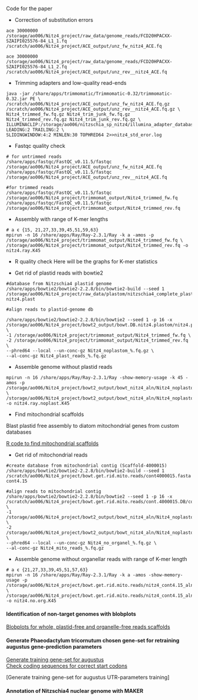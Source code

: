 Code for the paper



- Correction of substitution errors


```
ace 30000000 /storage/ao006/Nitz4_project/raw_data/genome_reads/FCD20HPACXX-SZAIPI025576-84_L1_1.fq /scratch/ao006/Nitz4_project/ACE_output/unz_fw_nitz4_ACE.fq

ace 30000000 /storage/ao006/Nitz4_project/raw_data/genome_reads/FCD20HPACXX-SZAIPI025576-84_L1_2.fq /scratch/ao006/Nitz4_project/ACE_output/unz_rev__nitz4_ACE.fq
```



- Trimming adapters and low-quality read-ends


```
java -jar /share/apps/trimmomatic/Trimmomatic-0.32/trimmomatic-0.32.jar PE \
/scratch/ao006/Nitz4_project/ACE_output/unz_fw_nitz4_ACE.fq.gz /scratch/ao006/Nitz4_project/ACE_output/unz_rev__nitz4_ACE.fq.gz \
Nitz4_trimmed_fw.fq.gz Nitz4_trim_junk_fw.fq.gz Nitz4_trimmed_rev.fq.gz Nitz4_trim_junk_rev.fq.gz \
ILLUMINACLIP:/storage/ao006/nitzschia_sp_nitz4/illumina_adapter_database/TruSeq_adapters.fa:2:40:15 LEADING:2 TRAILING:2 \
SLIDINGWINDOW:4:2 MINLEN:30 TOPHRED64 2>>nitz4_std_eror.log
```


- Fastqc quality check


```
# for untrimmed reads
/share/apps/fastqc/FastQC_v0.11.5/fastqc /storage/ao006/Nitz4_project/ACE_output/unz_fw_nitz4_ACE.fq
/share/apps/fastqc/FastQC_v0.11.5/fastqc /storage/ao006/Nitz4_project/ACE_output/unz_rev__nitz4_ACE.fq

#for trimmed reads
/share/apps/fastqc/FastQC_v0.11.5/fastqc /storage/ao006/Nitz4_project/trimmomat_output/Nitz4_trimmed_fw.fq
/share/apps/fastqc/FastQC_v0.11.5/fastqc /storage/ao006/Nitz4_project/trimmomat_output/Nitz4_trimmed_rev.fq
```

- Assembly with range of K-mer lengths

```
# a є {15, 21,27,33,39,45,51,59,63}
mpirun -n 16 /share/apps/Ray/Ray-2.3.1/Ray -k a -amos -p /storage/ao006/Nitz4_project/trimmomat_output/Nitz4_trimmed_fw.fq \
/storage/ao006/Nitz4_project/trimmomat_output/Nitz4_trimmed_rev.fq -o nitz4.ray.K45
```
- R quality check
Here will be the graphs for K-mer statistics


- Get rid of plastid reads with bowtie2

```
#database from Nitzschia4 plastid genome
/share/apps/bowtie2/bowtie2-2.2.8/bin/bowtie2-build --seed 1 /storage/ao006/Nitz4_project/raw_data/plastom/nitzschia4_complete_plastom.fa nitz4.plast

#align reads to plastid-genome db

/share/apps/bowtie2/bowtie2-2.2.8/bin/bowtie2 --seed 1 -p 16 -x /storage/ao006/Nitz4_project/bowt2_output/bowt.DB.nitz4.plastom/nitz4.plast \
-1 /storage/ao006/Nitz4_project/trimmomat_output/Nitz4_trimmed_fw.fq \
-2 /storage/ao006/Nitz4_project/trimmomat_output/Nitz4_trimmed_rev.fq \
--phred64 --local --un-conc-gz Nitz4_noplastom_%.fq.gz \
--al-conc-gz Nitz4_plast_reads_%.fq.gz

```
- Assemble genome without plastid reads

```
mpirun -n 16 /share/apps/Ray/Ray-2.3.1/Ray -show-memory-usage -k 45 -amos -p /storage/ao006/Nitz4_project/bowt2_output/bowt_nitz4_aln/Nitz4_noplastom_1.fq  \
/storage/ao006/Nitz4_project/bowt2_output/bowt_nitz4_aln/Nitz4_noplastom_2.fq  -o nitz4.ray.noplast.K45
```

- Find mitochondrial scaffolds


Blast plastid free assembly to diatom mitochondrial genes from custom databases


[R code to find mitochondrial scaffolds ](https://github.com/Nastassiia/Nitz4_annot_paper/blob/master/gene.fold.names.md)




- Get rid of mitochondrial reads

```
#create database from mitochondrial contig (Scaffold-4000015)
/share/apps/bowtie2/bowtie2-2.2.8/bin/bowtie2-build --seed 1 /scratch/ao006/Nitz4_project/bowt.get.rid.mito.reads/cont4000015.fasta cont4.15

#align reads to mitochondrial contig
/share/apps/bowtie2/bowtie2-2.2.8/bin/bowtie2 --seed 1 -p 16 -x /scratch/ao006/Nitz4_project/bowt.get.rid.mito.reads/cont.4000015.DB/cont4.15 \
-1 /storage/ao006/Nitz4_project/bowt2_output/bowt_nitz4_aln/Nitz4_noplastom_1.fq.gz \
-2 /storage/ao006/Nitz4_project/bowt2_output/bowt_nitz4_aln/Nitz4_noplastom_2.fq.gz \
--phred64 --local --un-conc-gz Nitz4_no_organel_%.fq.gz \
--al-conc-gz Nitz4_mito_reads_%.fq.gz

```

- Assemble genome without organellar reads with range of K-mer length

```
# a є {21,27,33,39,45,51,57,63}
mpirun -n 16 /share/apps/Ray/Ray-2.3.1/Ray -k a -amos -show-memory-usage -p /storage/ao006/Nitz4_project/bowt.get.rid.mito.reads/nitz4_cont4.15_aln/Nitz4_no_organel_1.fq \
/storage/ao006/Nitz4_project/bowt.get.rid.mito.reads/nitz4_cont4.15_aln/Nitz4_no_organel_2.fq  -o nitz4.no.org.K45

```

#### Identification of non-target genomes with blobplots

[Blobplots for whole, plastid-free and organelle-free reads scaffolds](https://github.com/Nastassiia/Nitz4_annot_paper/blob/master/make_blobloplots.md)

#### Generate Phaeodactylum tricornutum chosen gene-set for retraining augustus gene-prediction parameters

[Generate training gene-set for augustus](https://github.com/Nastassiia/Nitz4_annot_paper/blob/master/Phaeod.train.whole.Rmd)  
[Check coding sequences for correct start codons](https://github.com/Nastassiia/Nitz4_annot_paper/blob/master/check_ATGs_correct.Rmd)

[Generate training gene-set for augustus UTR-parameters training]


#### Annotation of Nitzschia4 nuclear genome with MAKER
